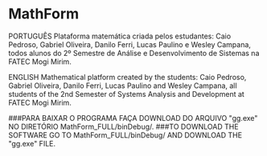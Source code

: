 # MathForm

PORTUGUÊS
Plataforma matemática criada pelos estudantes:
Caio Pedroso, Gabriel Oliveira, Danilo Ferri, Lucas Paulino e Wesley Campana, 
todos alunos do 2º Semestre de Análise e Desenvolvimento de Sistemas na FATEC Mogi Mirim.

ENGLISH
Mathematical platform created by the students:
Caio Pedroso, Gabriel Oliveira, Danilo Ferri, Lucas Paulino and Wesley Campana,
all students of the 2nd Semester of Systems Analysis and Development at FATEC Mogi Mirim.

###PARA BAIXAR O PROGRAMA FAÇA DOWNLOAD DO ARQUIVO "gg.exe" NO DIRETÓRIO MathForm_FULL/binDebug/.
###TO DOWNLOAD THE SOFTWARE GO TO MathForm_FULL/binDebug/ AND DOWNLOAD THE "gg.exe" FILE.
